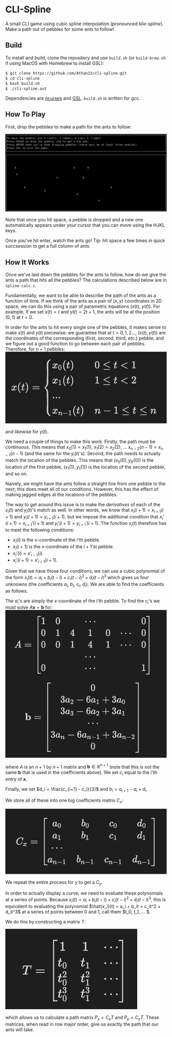 # CLI-Spline

A small CLI game using cubic spline interpolation (pronounced *klie-spline*). Make a path out of pebbles for some ants to follow!

## Build
To install and build, clone the repository and use `build.sh` (or `build-brew.sh` if using MacOS with Homebrew to install GSL):
```
$ git clone https://github.com/Athan13/cli-spline.git
$ cd cli-spline
$ bash build.sh
$ ./cli-spline.out
```

Dependencies are [ncurses](https://invisible-island.net/ncurses/announce.html) and [GSL](https://www.gnu.org/software/gsl/). `build.sh` is written for gcc.

## How To Play

First, drop the pebbles to make a path for the ants to follow:

![game_loop_1](images/game_loop_1.png)

Note that once you hit space, a pebble is dropped and a new one automatically appears under your cursor that you can move using the HJKL keys.

Once you've hit enter, watch the ants go! Tip: hit space a few times in quick succsession to get a full column of ants.

## How It Works

Once we've laid down the pebbles for the ants to follow, how do we give the ants a path that hits all the pebbles? The calculations described below are in `spline-calc.c`.

Fundamentally, we want to be able to describe the path of the ants as a function of time. If we think of the ants as a pair of $(x, y)$ coordinates in 2D space, we can do this using a pair of parametric equations $(x(t)$, $y(t))$. For example, if we set $x(t) = t$ and $y(t) = 2t + 1$, the ants will be at the position $(0, 1)$ at $t = 0$.

In order for the ants to hit every single one of the pebbles, it makes sense to make $x(t)$ and $y(t)$ piecewise: we guarantee that at $t = 0, 1, 2...$, $(x(t), y(t))$ are the coordinates of the corresponding (first, second, third, etc.) pebble, and we figure out a good function to go between each pair of pebbles. Therefore, for $n+1$ pebbles:
![equation](images/latex_piecewise_xt.png)

and likewise for $y(t)$.

We need a couple of things to make this work. Firstly, the path must be continuous. This means that $x_0(1) = x_1(1)$, $x_1(2) = x_2(2), \ ... \ x_{n-2}(n-1) = x_{n-1}(n-1)$ (and the same for the $y_i(t)$'s). Second, the path needs to actually match the location of the pebbles. This means that $(x_0(0), y_0(0))$ is the location of the first pebble, $(x_1(1), y_1(1))$ is the location of the second pebble, and so on. 

Naively, we might have the ants follow a straight line from one pebble to the next; this does meet all of our conditions. However, this has the effect of making jagged edges at the locations of the pebbles.

The way to get around this issue is to make the *derivatives* of each of the $x_i(t)$ and $y_i(t)$'s match as well. In other words, we know that $x_i(i+1) = x_{i+1}(i+1)$ and $y_i(i+1) = y_{i+1}(i+1)$, but we impose the additional condition that $x_i'(i+1) = x_{i+1}'(i+1)$ and $y_i'(i+1) = y_{i+1}'(i+1)$. The function $x_i(t)$ therefore has to meet the following conditions:
- $x_i(i)$ is the $x$-coordinate of the $i$'th pebble.
- $x_i(i+1)$ is the $x$-coordinate of the $i+1$'st pebble.
- $x_i'(i) = x'_{i - 1}(i)$. 
- $x_i'(i+1) = x'_{i + 1}(i+1)$.

Given that we have those four conditions, we can use a cubic polynomial of the form $x_i(t) = a_i + b_i(t - i) + c_i(t - i)^2 + d_i(t - i)^3$ which gives us four unknowns (the coefficients $a_i, \ b_i, \ c_i, \ d_i$). We are able to find the coefficients as follows.

The $a_i$'s are simply the $x$-coordinate of the $i$'th pebble. To find the $c_i$'s we must solve $A\textbf{x} = \textbf{b}$ for: 
![equation](images/latex_abeq.png)

where $A$ is an $n+1$ by $n+1$ matrix and $\textbf{b} \in \mathbb{R}^{n+1}$ (note that this *is not* the same $\textbf{b}$ that is used in the coefficients above). We set $c_i$ equal to the $i$'th entry of $\textbf{x}$.

Finally, we set $d_i = \frac{c_{i+1} - c_i}{3}$ and $b_i = a_{i+1} - a_i + d_i$.

We store all of these into one big coefficients matrix $C_x$:

![equation](images/latex_cx.png)

We repeat the entire process for $y$ to get a $C_y$.

In order to actually display a curve, we need to evaluate these polynomials at a series of points. Because $x_i(t) = a_i + b_i(t - i) + c_i(t - i)^2 + d_i(t - i)^3$, this is equivalent to evaluating the polynomial $\hat{x_i}(t) = a_i + b_it + c_it^2 + d_it^3$ at a series of points between 0 and 1, call them $t_0, t_1, ... $.

We do this by constructing a matrix $T$: 

![equation](images/latex_t.png)

which allows us to calculate a path matrix $P_x = C_xT$ and $P_y = C_yT$. These matrices, when read in row major order, give us exactly the path that our ants will take.
